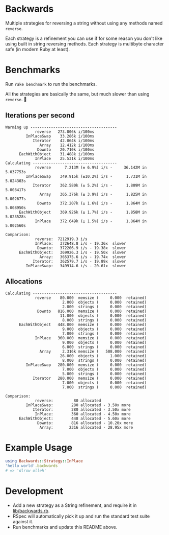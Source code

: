 # Backwards

Multiple strategies for reversing a string without using any methods named `reverse`.

Each strategy is a refinement you can use if for some reason you don't like using built in string reversing methods. Each strategy is multibyte character safe (in modern Ruby at least).

# Benchmarks

Run `rake benchmark` to run the benchmarks.

All the strategies are basically the same, but much slower than using `reverse`. 🎉

## Iterations per second

```
Warming up --------------------------------------
             reverse   273.806k i/100ms
         InPlaceSwap    33.286k i/100ms
            Iterator    42.064k i/100ms
               Array    12.412k i/100ms
              Downto    20.710k i/100ms
      EachWithObject    31.488k i/100ms
             InPlace    25.531k i/100ms
Calculating -------------------------------------
             reverse      7.213M (± 6.9%) i/s -     36.142M in   5.037753s
         InPlaceSwap    349.915k (±10.2%) i/s -      1.731M in   5.024303s
            Iterator    362.580k (± 5.2%) i/s -      1.809M in   5.003417s
               Array    365.376k (± 3.9%) i/s -      1.825M in   5.002677s
              Downto    372.207k (± 1.6%) i/s -      1.864M in   5.008950s
      EachWithObject    369.926k (± 1.7%) i/s -      1.858M in   5.023528s
             InPlace    372.649k (± 1.5%) i/s -      1.864M in   5.002560s

Comparison:
             reverse:  7212919.3 i/s
             InPlace:   372648.8 i/s - 19.36x  slower
              Downto:   372206.9 i/s - 19.38x  slower
      EachWithObject:   369926.3 i/s - 19.50x  slower
               Array:   365375.6 i/s - 19.74x  slower
            Iterator:   362579.7 i/s - 19.89x  slower
         InPlaceSwap:   349914.6 i/s - 20.61x  slower
```

## Allocations

```
Calculating -------------------------------------
             reverse    80.000  memsize (     0.000  retained)
                         2.000  objects (     0.000  retained)
                         2.000  strings (     0.000  retained)
              Downto   816.000  memsize (     0.000  retained)
                        11.000  objects (     0.000  retained)
                         8.000  strings (     0.000  retained)
      EachWithObject   448.000  memsize (     0.000  retained)
                         9.000  objects (     0.000  retained)
                         7.000  strings (     0.000  retained)
             InPlace   360.000  memsize (     0.000  retained)
                         9.000  objects (     0.000  retained)
                         6.000  strings (     0.000  retained)
               Array     2.316k memsize (   508.000  retained)
                        26.000  objects (     1.000  retained)
                         8.000  strings (     0.000  retained)
         InPlaceSwap   280.000  memsize (     0.000  retained)
                         7.000  objects (     0.000  retained)
                         5.000  strings (     0.000  retained)
            Iterator   280.000  memsize (     0.000  retained)
                         7.000  objects (     0.000  retained)
                         7.000  strings (     0.000  retained)

Comparison:
             reverse:         80 allocated
         InPlaceSwap:        280 allocated - 3.50x more
            Iterator:        280 allocated - 3.50x more
             InPlace:        360 allocated - 4.50x more
      EachWithObject:        448 allocated - 5.60x more
              Downto:        816 allocated - 10.20x more
               Array:       2316 allocated - 28.95x more
```

# Example Usage

```ruby
using Backwards::Strategy::InPlace
'hello world'.backwards
# => 'dlrow olleh'
```


# Development

* Add a new strategy as a String refinement, and require it in [lib/backwards.rb](lib/backwards.rb).
* RSpec will automatically pick it up and run the standard test suite against it.
* Run benchmarks and update this README above. 
